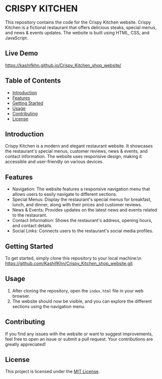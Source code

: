 # CRISPY KITCHEN

This repository contains the code for the Crispy Kitchen website. Crispy Kitchen is a fictional restaurant that offers delicious steaks, special menus, and news & events updates. The website is built using HTML, CSS, and JavaScript.

## Live Demo
https://kashifkhn.github.io/Crispy_Kitchen_shop_website/

## Table of Contents

- [Introduction](#introduction)
- [Features](#features)
- [Getting Started](#getting-started)
- [Usage](#usage)
- [Contributing](#contributing)
- [License](#license)

## Introduction

Crispy Kitchen is a modern and elegant restaurant website. It showcases the restaurant's special menus, customer reviews, news & events, and contact information. The website uses responsive design, making it accessible and user-friendly on various devices.

## Features

- Navigation: The website features a responsive navigation menu that allows users to easily navigate to different sections.
- Special Menus: Display the restaurant's special menus for breakfast, lunch, and dinner, along with their prices and customer reviews.
- News & Events: Provides updates on the latest news and events related to the restaurant.
- Contact Information: Shows the restaurant's address, opening hours, and contact details.
- Social Links: Connects users to the restaurant's social media profiles.

## Getting Started

To get started, simply clone this repository to your local machine:\n
https://github.com/KashifKhn/Crispy_Kitchen_shop_website.git

## Usage

1. After cloning the repository, open the `index.html` file in your web browser.
2. The website should now be visible, and you can explore the different sections using the navigation menu.

## Contributing

If you find any issues with the website or want to suggest improvements, feel free to open an issue or submit a pull request. Your contributions are greatly appreciated!

## License

This project is licensed under the [MIT License](LICENSE).

